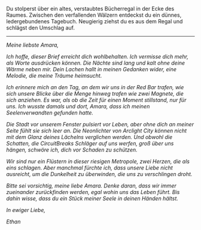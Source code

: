 Du stolperst über ein altes, verstaubtes Bücherregal in der Ecke des Raumes. Zwischen den verfallenden Wälzern entdeckst du ein dünnes, ledergebundenes Tagebuch. Neugierig ziehst du es aus dem Regal und schlägst den Umschlag auf.

---

_Meine liebste Amara,_

_Ich hoffe, dieser Brief erreicht dich wohlbehalten. Ich vermisse dich mehr, als Worte ausdrücken können. Die Nächte sind lang und kalt ohne deine Wärme neben mir. Dein Lachen hallt in meinen Gedanken wider, eine Melodie, die meine Träume heimsucht._

_Ich erinnere mich an den Tag, an dem wir uns in der Red Bar trafen, wie sich unsere Blicke über die Menge hinweg trafen wie zwei Magnete, die sich anziehen. Es war, als ob die Zeit für einen Moment stillstand, nur für uns. Ich wusste damals und dort, Amara, dass ich meinen Seelenverwandten gefunden hatte._

_Die Stadt vor unserem Fenster pulsiert vor Leben, aber ohne dich an meiner Seite fühlt sie sich leer an. Die Neonlichter von Arclight City können nicht mit dem Glanz deines Lächelns verglichen werden. Und obwohl die Schatten, die CircuitBreaks Schläger auf uns werfen, groß über uns hängen, schwöre ich, dich vor Schaden zu schützen._

_Wir sind nur ein Flüstern in dieser riesigen Metropole, zwei Herzen, die als eins schlagen. Aber manchmal fürchte ich, dass unsere Liebe nicht ausreicht, um die Dunkelheit zu überwinden, die uns zu verschlingen droht._

_Bitte sei vorsichtig, meine liebe Amara. Denke daran, dass wir immer zueinander zurückfinden werden, egal wohin uns das Leben führt. Bis dahin wisse, dass du ein Stück meiner Seele in deinen Händen hältst._

_In ewiger Liebe,_

_Ethan_
